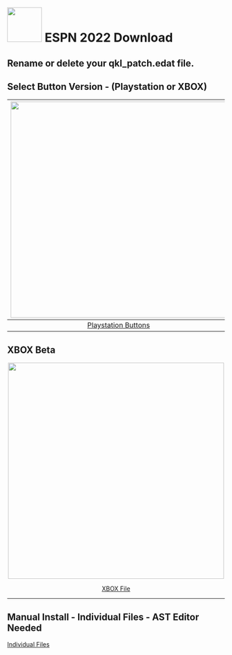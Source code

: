 # <img width="80" src="https://github.com/dylanhale/ScorebugMods/blob/main/assets/images/ESPN20-22.png"> ESPN 2022 Download

## Rename or delete your qkl_patch.edat file.

## Select Button Version - (Playstation or XBOX)
| <img width="500" src="https://github.com/dylanhale/ScorebugMods/blob/main/assets/images/PlaystationC.png">  | <img width="500" src="https://github.com/dylanhale/ScorebugMods/blob/main/assets/images/XboxC.png">
|:---:|:---:|
| [Playstation Buttons](https://www.mediafire.com/file/kuhk6jfo83ubx32/ESPN22-PSButtons.rar/file) | [XBOX Buttons](https://www.mediafire.com/file/9yf1pzoalwi2lwz/ESPN22-XboxButtons.rar/file) |

## XBOX Beta
<p align="center"><img width="500" src="https://github.com/dylanhale/ScorebugMods/blob/main/assets/images/Xbox.png"></p> 

<div align="center">

[XBOX File](https://www.mediafire.com/file/2bcmkkle5u48dm5/qkl_fe2ig.ast/file)
</div>
                                                                              


---------
## Manual Install - Individual Files - AST Editor Needed
[Individual Files](https://www.mediafire.com/file/to0rovuw9i5d1i5/ESPN22-Individual.rar/file)

